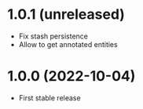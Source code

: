 # 1.0.1 (unreleased)

- Fix stash persistence
- Allow to get annotated entities

# 1.0.0 (2022-10-04)

- First stable release
